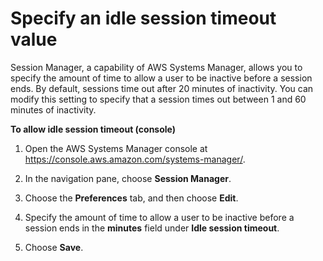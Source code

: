 # Specify an idle session timeout value<a name="session-preferences-timeout"></a>

Session Manager, a capability of AWS Systems Manager, allows you to specify the amount of time to allow a user to be inactive before a session ends\. By default, sessions time out after 20 minutes of inactivity\. You can modify this setting to specify that a session times out between 1 and 60 minutes of inactivity\.

**To allow idle session timeout \(console\)**

1. Open the AWS Systems Manager console at [https://console\.aws\.amazon\.com/systems\-manager/](https://console.aws.amazon.com/systems-manager/)\.

1. In the navigation pane, choose **Session Manager**\.

1. Choose the **Preferences** tab, and then choose **Edit**\.

1. Specify the amount of time to allow a user to be inactive before a session ends in the **minutes** field under **Idle session timeout**\.

1. Choose **Save**\.